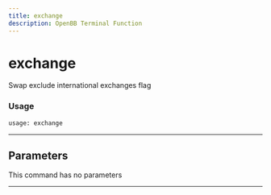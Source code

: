 ```yaml
---
title: exchange
description: OpenBB Terminal Function
---
```


# exchange

Swap exclude international exchanges flag

### Usage 
```python
usage: exchange
```

---
## Parameters

This command has no parameters


---
